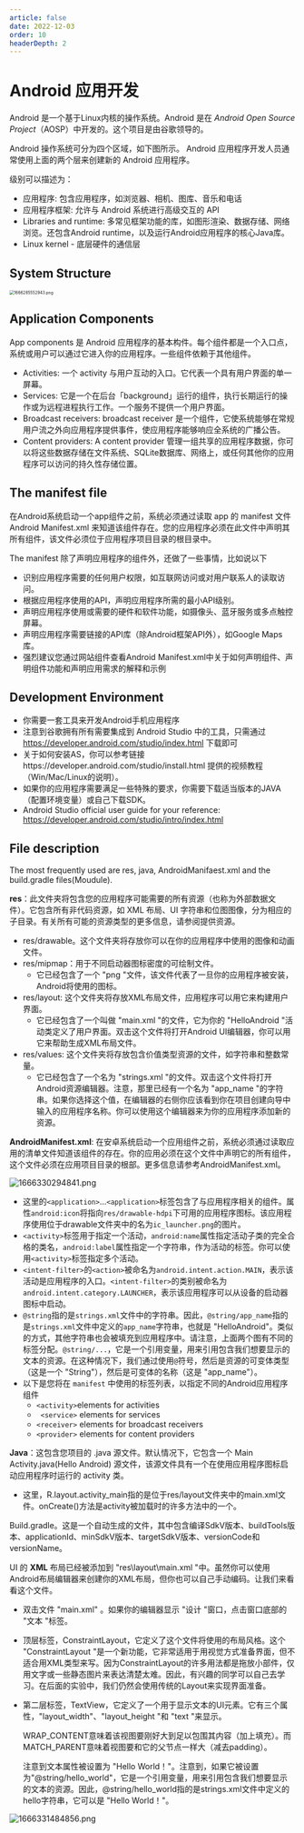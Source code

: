 ```yaml
---
article: false
date: 2022-12-03
order: 10
headerDepth: 2
---
```


# Android 应用开发

Android 是一个基于Linux内核的操作系统。Android 是在 *Android* *Open Source* *Project*（AOSP）中开发的。这个项目是由谷歌领导的。

Android 操作系统可分为四个区域，如下图所示。 Android 应用程序开发人员通常使用上面的两个层来创建新的 Android 应用程序。

级别可以描述为：

- 应用程序: 包含应用程序，如浏览器、相机、图库、音乐和电话
- 应用程序框架: 允许与 Android 系统进行高级交互的 API
- Libraries and runtime: 多常见框架功能的库，如图形渲染、数据存储、网络浏览。还包含Android runtime，以及运行Android应用程序的核心Java库。
- Linux kernel - 底层硬件的通信层

## System Structure

<img src="https://pic.hanjiaming.com.cn/2022/10/21/abc5f24e86043.png" alt="1666285552943.png" style="zoom:50%;" />

## Application Components

App components 是 Android 应用程序的基本构件。每个组件都是一个入口点，系统或用户可以通过它进入你的应用程序。一些组件依赖于其他组件。

- Activities: 一个 activity 与用户互动的入口。它代表一个具有用户界面的单一屏幕。
- Services: 它是一个在后台「background」运行的组件，执行长期运行的操作或为远程进程执行工作。一个服务不提供一个用户界面。
- Broadcast receivers: broadcast receiver 是一个组件，它使系统能够在常规用户流之外向应用程序提供事件，使应用程序能够响应全系统的广播公告。
- Content providers: A content provider 管理一组共享的应用程序数据，你可以将这些数据存储在文件系统、SQLite数据库、网络上，或任何其他你的应用程序可以访问的持久性存储位置。

## The manifest file

在Android系统启动一个app组件之前，系统必须通过读取 app 的 manifest 文件Android Manifest.xml 来知道该组件存在。您的应用程序必须在此文件中声明其所有组件，该文件必须位于应用程序项目目录的根目录中。

The manifest 除了声明应用程序的组件外，还做了一些事情，比如说以下

- 识别应用程序需要的任何用户权限，如互联网访问或对用户联系人的读取访问。
- 根据应用程序使用的API，声明应用程序所需的最小API级别。
- 声明应用程序使用或需要的硬件和软件功能，如摄像头、蓝牙服务或多点触控屏幕。
- 声明应用程序需要链接的API库（除Android框架API外），如Google Maps库。
- 强烈建议您通过网站组件查看Android Manifest.xml中关于如何声明组件、声明组件功能和声明应用需求的解释和示例

## Development Environment

- 你需要一套工具来开发Android手机应用程序
- 注意到谷歌拥有所有需要集成到 Android Studio 中的工具，只需通过 https://developer.android.com/studio/index.html 下载即可
- 关于如何安装AS，你可以参考链接https://developer.android.com/studio/install.html 提供的视频教程（Win/Mac/Linux的说明）。
- 如果你的应用程序需要满足一些特殊的要求，你需要下载适当版本的JAVA（配置环境变量）或自己下载SDK。
- Android Studio official user guide for your reference: https://developer.android.com/studio/intro/index.html

## File description

The most frequently used are res, java, AndroidManifaest.xml and the build.gradle files(Moudule).

**res**：此文件夹将包含您的应用程序可能需要的所有资源（也称为外部数据文件）。它包含所有非代码资源，如 XML 布局、UI 字符串和位图图像，分为相应的子目录。有关所有可能的资源类型的更多信息，请参阅提供资源。

- res/drawable。这个文件夹将存放你可以在你的应用程序中使用的图像和动画文件。
- res/mipmap：用于不同启动器图标密度的可绘制文件。
  - 它已经包含了一个 "png "文件，该文件代表了一旦你的应用程序被安装，Android将使用的图标。
- res/layout: 这个文件夹将存放XML布局文件，应用程序可以用它来构建用户界面。
  - 它已经包含了一个叫做 "main.xml "的文件，它为你的 "HelloAndroid "活动类定义了用户界面。双击这个文件将打开Android UI编辑器，你可以用它来帮助生成XML布局文件。
- res/values: 这个文件夹将存放包含价值类型资源的文件，如字符串和整数常量。
  - 它已经包含了一个名为 "strings.xml "的文件。双击这个文件将打开Android资源编辑器。注意，那里已经有一个名为 "app_name "的字符串。如果你选择这个值，在编辑器的右侧你应该看到你在项目创建向导中输入的应用程序名称。你可以使用这个编辑器来为你的应用程序添加新的资源。

**AndroidManifest.xml**: 在安卓系统启动一个应用组件之前，系统必须通过读取应用的清单文件知道该组件的存在。你的应用必须在这个文件中声明它的所有组件，这个文件必须在应用项目目录的根部。更多信息请参考AndroidManifest.xml。

![1666330294841.png](https://pic.hanjiaming.com.cn/2022/10/21/f33364177a1a0.png)

- 这里的`<application>`...`<application>`标签包含了与应用程序相关的组件。属性`android:icon`将指向`res/drawable-hdpi`下可用的应用程序图标。该应用程序使用位于drawable文件夹中的名为`ic_launcher.png`的图片。
- `<activity>`标签用于指定一个活动，`android:name`属性指定活动子类的完全合格的类名，`android:label`属性指定一个字符串，作为活动的标签。你可以使用`<activity>`标签指定多个活动。
- `<intent-filter>`的`<action>`被命名为`android.intent.action.MAIN`，表示该活动是应用程序的入口。`<intent-filter>`的类别被命名为`android.intent.category.LAUNCHER`，表示该应用程序可以从设备的启动器图标中启动。
- `@string`指的是`strings.xml`文件中的字符串。因此，`@string/app_name`指的是`strings.xml`文件中定义的`app_name`字符串，也就是 "HelloAndroid"。类似的方式，其他字符串也会被填充到应用程序中。请注意，上面两个图有不同的标签分配。`@string/...`，它是一个引用变量，用来引用包含我们想要显示的文本的资源。在这种情况下，我们通过使用`@`符号，然后是资源的可变体类型（这是一个 "String"），然后是可变体的名称（这是 "app_name"）。
- 以下是您将在 `manifest` 中使用的标签列表，以指定不同的Android应用程序组件
  - `<activity>`elements for activities
  -  ` <service>` elements for services
  -  `<receiver>` elements for broadcast receivers
  -  `<provider>` elements for content providers

**Java**：这包含您项目的 .java 源文件。默认情况下，它包含一个 Main Activity.java(Hello Android) 源文件，该源文件具有一个在使用应用程序图标启动应用程序时运行的 activity 类。

- 这里，R.layout.activity_main指的是位于res/layout文件夹中的main.xml文件。onCreate()方法是activity被加载时的许多方法中的一个。

Build.gradle。这是一个自动生成的文件，其中包含编译SdkV版本、buildTools版本、applicationId、minSdkV版本、targetSdkV版本、versionCode和versionName。

UI 的 **XML** 布局已经被添加到 "res\layout\main.xml "中。虽然你可以使用Android布局编辑器来创建你的XML布局，但你也可以自己手动编码。让我们来看看这个文件。

- 双击文件 "main.xml" 。如果你的编辑器显示 "设计 "窗口，点击窗口底部的 "文本 "标签。

- 顶层标签，ConstraintLayout，它定义了这个文件将使用的布局风格。这个 "ConstraintLayout "是一个新功能，它非常适用于用视觉方式准备界面，但不适合用XML类型来写。因为ConstraintLayout的许多用法都是拖放小部件，仅用文字或一些静态图片来表达清楚太难。因此，有兴趣的同学可以自己去学习。在后面的实验中，我们仍然会使用传统的Layout来实现界面准备。

- 第二层标签，TextView，它定义了一个用于显示文本的UI元素。它有三个属性，"layout_width"、"layout_height "和 "text "来显示。

  WRAP_CONTENT意味着该视图要刚好大到足以包围其内容（加上填充）。而MATCH_PARENT意味着视图要和它的父节点一样大（减去padding）。

  注意到文本属性被设置为 "Hello World！"。注意到，如果它被设置为"@string/hello_world"，它是一个引用变量，用来引用包含我们想要显示的文本的资源。因此，@string/hello_world指的是strings.xml文件中定义的hello字符串，它可以是 "Hello World！"。

![1666331484856.png](https://pic.hanjiaming.com.cn/2022/10/21/a98b8b64a1a09.png)